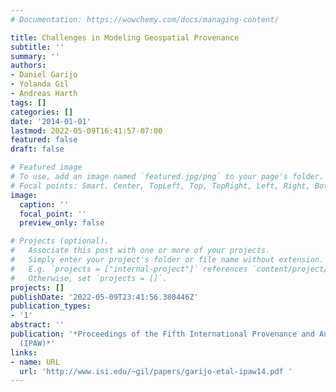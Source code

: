 ```yaml
---
# Documentation: https://wowchemy.com/docs/managing-content/

title: Challenges in Modeling Geospatial Provenance
subtitle: ''
summary: ''
authors:
- Daniel Garijo
- Yolanda Gil
- Andreas Harth
tags: []
categories: []
date: '2014-01-01'
lastmod: 2022-05-09T16:41:57-07:00
featured: false
draft: false

# Featured image
# To use, add an image named `featured.jpg/png` to your page's folder.
# Focal points: Smart, Center, TopLeft, Top, TopRight, Left, Right, BottomLeft, Bottom, BottomRight.
image:
  caption: ''
  focal_point: ''
  preview_only: false

# Projects (optional).
#   Associate this post with one or more of your projects.
#   Simply enter your project's folder or file name without extension.
#   E.g. `projects = ["internal-project"]` references `content/project/deep-learning/index.md`.
#   Otherwise, set `projects = []`.
projects: []
publishDate: '2022-05-09T23:41:56.380446Z'
publication_types:
- '1'
abstract: ''
publication: '*Proceedings of the Fifth International Provenance and Annotation Workshop
  (IPAW)*'
links:
- name: URL
  url: 'http://www.isi.edu/~gil/papers/garijo-etal-ipaw14.pdf '
---
```

